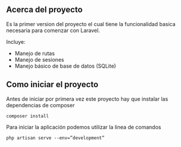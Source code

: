 
## Acerca del proyecto

Es la primer version del proyecto el cual tiene la funcionalidad basica necesaria para comenzar con Laravel.

Incluye:
* Manejo de rutas
* Manejo de sesiones
* Manejo básico de base de datos (SQLite)

## Como iniciar el proyecto

Antes de iniciar por primera vez este proyecto hay que instalar las dependencias de composer

```
composer install
```

Para iniciar la aplicación podemos utilizar la linea de comandos

```
php artisan serve --env=”development”
```
